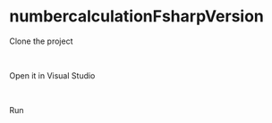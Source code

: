 # numbercalculationFsharpVersion

<p>Clone the project</p>
</br>
<p>Open it in Visual Studio</p>
</br>
<p>Run</p>
